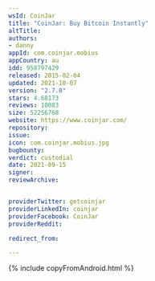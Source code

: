 ```yaml
---
wsId: CoinJar
title: "CoinJar: Buy Bitcoin Instantly"
altTitle: 
authors:
- danny
appId: com.coinjar.mobius
appCountry: au
idd: 958797429
released: 2015-02-04
updated: 2021-10-07
version: "2.7.0"
stars: 4.68173
reviews: 10083
size: 52256768
website: https://www.coinjar.com/
repository: 
issue: 
icon: com.coinjar.mobius.jpg
bugbounty: 
verdict: custodial
date: 2021-09-15
signer: 
reviewArchive:


providerTwitter: getcoinjar
providerLinkedIn: coinjar
providerFacebook: CoinJar
providerReddit: 

redirect_from:

---
```


{% include copyFromAndroid.html %}